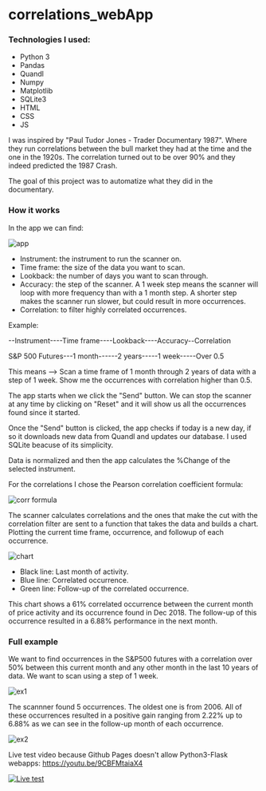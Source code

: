 # correlations_webApp

 ### Technologies I used: 
- Python 3
- Pandas
- Quandl
- Numpy
- Matplotlib
- SQLite3
- HTML
- CSS
- JS

I was inspired by "Paul Tudor Jones - Trader Documentary 1987". Where they run correlations between the bull market they had at the time and the one in the 1920s. The correlation turned out to be over 90% and they indeed predicted the 1987 Crash.

The goal of this project was to automatize what they did in the documentary. 

### How it works
In the app we can find:

![app](https://github.com/3dvg/correlations_webApp/blob/master/imgs/app.png)

- Instrument: the instrument to run the scanner on.
- Time frame: the size of the data you want to scan. 
- Lookback: the number of days you want to scan through.
- Accuracy: the step of the scanner. A 1 week step means the scanner will loop with more frequency than with a 1 month step. A shorter step makes the scanner run slower, but could result in more occurrences.
- Correlation: to filter highly correlated occurrences.

Example:

--Instrument----Time frame----Lookback----Accuracy--Correlation
  
S&P 500 Futures---1 month------2 years-----1 week-----Over 0.5

This means --> Scan a time frame of 1 month through 2 years of data with a step of 1 week. Show me the occurrences with correlation higher than 0.5.

The app starts when we click the "Send" button. We can stop the scanner at any time by clicking on "Reset" and it will show us all the occurrences found since it started.

Once the "Send" button is clicked, the app checks if today is a new day, if so it downloads new data from Quandl and updates our database. I used SQLite beacuse of its simplicity.

Data is normalized and then the app calculates the %Change of the selected instrument.

For the correlations I chose the Pearson correlation coefficient formula:

![corr formula](https://github.com/3dvg/correlations_webApp/blob/master/imgs/pearson.svg)

The scanner calculates correlations and the ones that make the cut with the correlation filter are sent to a function that takes the data and builds a chart. Plotting the current time frame, occurrence, and followup of each occurrence.

![chart](https://github.com/3dvg/correlations_webApp/blob/master/imgs/chart.png)

- Black line: Last month of activity. 
- Blue line: Correlated occurrence.
- Green line: Follow-up of the correlated occurrence. 

This chart shows a 61% correlated occurrence between the current month of price activity and its occurrence found in Dec 2018. The follow-up of this occurrence resulted in a 6.88% performance in the next month. 

### Full example 
We want to find occurrences in the S&P500 futures with a correlation over 50% between this current month and any other month in the last 10 years of data. We want to scan using a step of 1 week.

![ex1](https://github.com/3dvg/correlations_webApp/blob/master/imgs/ex1.png)

The scannner found 5 occurrences. The oldest one is from 2006. All of these occurrences resulted in a positive gain ranging from 2.22% up to 6.88% as we can see in the follow-up month of each occurrence.

![ex2](https://github.com/3dvg/correlations_webApp/blob/master/imgs/ex2.png)

Live test video because Github Pages doesn't allow Python3-Flask webapps: 
https://youtu.be/9CBFMtaiaX4

[![Live test](https://img.youtube.com/vi/9CBFMtaiaX4/0.jpg)](https://youtu.be/9CBFMtaiaX4)


